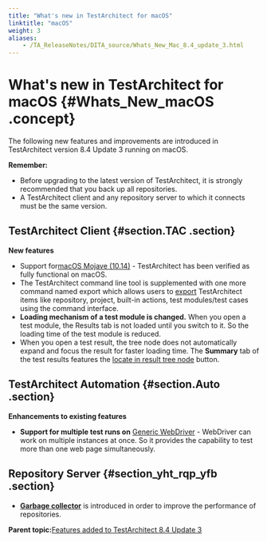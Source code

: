 ```yaml
--- 
title: "What's new in TestArchitect for macOS"
linktitle: "macOS"
weight: 3
aliases: 
    - /TA_ReleaseNotes/DITA_source/Whats_New_Mac_8.4_update_3.html
---
```

# What's new in TestArchitect for macOS {#Whats_New_macOS .concept}

The following new features and improvements are introduced in TestArchitect version 8.4 Update 3 running on macOS.

**Remember:**

-   Before upgrading to the latest version of TestArchitect, it is strongly recommended that you back up all repositories.
-   A TestArchitect client and any repository server to which it connects must be the same version.

## TestArchitect Client {#section.TAC .section}

**New features**

-   Support for[macOS Mojave \(10.14\)](https://www.testarchitect.com/OnlineHelp/TA_ReleaseNotes/DITA_source/Supported_platforms.html) - TestArchitect has been verified as fully functional on macOS.
-   The TestArchitect command line tool is supplemented with one more command named export which allows users to [export](https://www.testarchitect.com/OnlineHelp/TA_Help/Topics/TA_command_line_export.html) TestArchitect items like repository, project, built-in actions, test modules/test cases using the command interface.
-   **Loading mechanism of a test module is changed.** When you open a test module, the Results tab is not loaded until you switch to it. So the loading time of the test module is reduced.
-   When you open a test result, the tree node does not automatically expand and focus the result for faster loading time. The **Summary** tab of the test results features the [locate in result tree node](https://www.testarchitect.com/OnlineHelp/TA_Help/Topics/Test_result_summaries.html) button.

## TestArchitect Automation {#section.Auto .section}

**Enhancements to existing features**

-   **Support for multiple test runs on** [Generic WebDriver](https://www.testarchitect.com/OnlineHelp/TA_Automation/Topics/Generic_WebDriver.html) - WebDriver can work on multiple instances at once. So it provides the capability to test more than one web page simultaneously.

## Repository Server {#section_yht_rqp_yfb .section}

-   [**Garbage collector**](../../TA_Administration/Topics/Repo_server_management_control_panel.html) is introduced in order to improve the performance of repositories.

**Parent topic:**[Features added to TestArchitect 8.4 Update 3](../../TA_ReleaseNotes/DITA_source/Whats_New_8.4_update_3.html)

